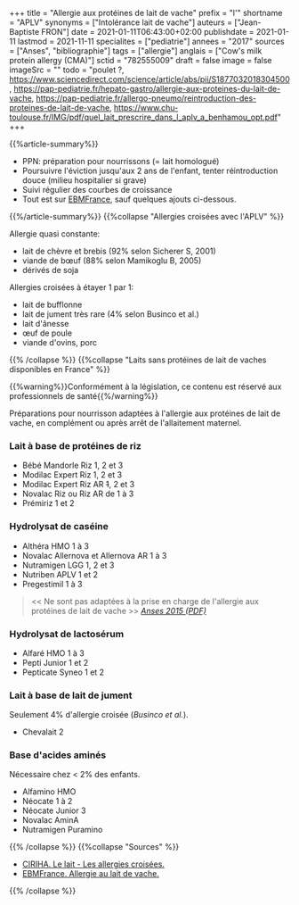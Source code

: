 +++
title = "Allergie aux protéines de lait de vache"
prefix = "l'"
shortname = "APLV"
synonyms = ["Intolérance lait de vache"]
auteurs = ["Jean-Baptiste FRON"]
date = 2021-01-11T06:43:00+02:00
publishdate = 2021-01-11
lastmod = 2021-11-11
specialites = ["pediatrie"]
annees = "2017"
sources = ["Anses", "bibliographie"]
tags = ["allergie"]
anglais = ["Cow's milk protein allergy (CMA)"]
sctid = "782555009"
draft = false
image = false
imageSrc = ""
todo = "poulet ?, https://www.sciencedirect.com/science/article/abs/pii/S1877032018304500, https://pap-pediatrie.fr/hepato-gastro/allergie-aux-proteines-du-lait-de-vache, https://pap-pediatrie.fr/allergo-pneumo/reintroduction-des-proteines-de-lait-de-vache, https://www.chu-toulouse.fr/IMG/pdf/quel_lait_prescrire_dans_l_aplv_a_benhamou_opt.pdf"
+++

{{%article-summary%}}

- PPN: préparation pour nourrissons (= lait homologué)
- Poursuivre l'éviction jusqu'aux 2 ans de l'enfant, tenter réintroduction douce (milieu hospitalier si grave)
- Suivi régulier des courbes de croissance
- Tout est sur [EBMFrance](https://www.ebmfrance.net/fr/Pages/ebm/ebm00645.aspx), sauf quelques ajouts ci-dessous.

{{%/article-summary%}}
{{%collapse "Allergies croisées avec l'APLV" %}}

Allergie quasi constante:

- lait de chèvre et brebis (92% selon Sicherer S, 2001)
- viande de bœuf (88% selon Mamikoglu B, 2005)
- dérivés de soja

Allergies croisées à étayer 1 par 1:

- lait de bufflonne
- lait de jument très rare (4% selon Businco et al.)
- lait d'ânesse
- œuf de poule
- viande d'ovins, porc

{{% /collapse %}}
{{%collapse "Laits sans protéines de lait de vaches disponibles en France" %}}

{{%warning%}}Conformément à la législation, ce contenu est réservé aux professionnels de santé{{%/warning%}}

Préparations pour nourrisson adaptées à l'allergie aux protéines de lait de vache, en complément ou après arrêt de l'allaitement maternel.

### Lait à base de protéines de riz

- Bébé Mandorle Riz 1, 2 et 3
- Modilac Expert Riz 1, 2 et 3
- Modilac Expert Riz AR ~~1~~, 2 et 3
- Novalac Riz ou Riz AR de 1 à 3
- Prémiriz 1 et 2

### Hydrolysat de caséine

- Althéra HMO 1 à 3
- Novalac Allernova et Allernova AR 1 à 3
- Nutramigen LGG 1, 2 et 3
- Nutriben APLV 1 et 2
- Pregestimil 1 à 3

> << Ne sont pas adaptées à la prise en charge de l'allergie aux protéines de lait de vache >> *[Anses 2015 (PDF)](https://www.anses.fr/en/system/files/NUT2015SA0257.pdf)*

### Hydrolysat de lactosérum

- Alfaré HMO 1 à 3
- Pepti Junior 1 et 2
- Pepticate Syneo 1 et 2

### Lait à base de lait de jument

Seulement 4% d'allergie croisée (*Businco et al.*).

- Chevalait 2

### Base d'acides aminés

Nécessaire chez < 2% des enfants.

- Alfamino HMO
- Néocate 1 à 2
- Néocate Junior 3
- Novalac AminA
- Nutramigen Puramino

{{% /collapse %}}
{{%collapse "Sources" %}}

- [CIRIHA. Le lait - Les allergies croisées.](http://ciriha.org/index.php/allergies-et-intolerances-2/le-lait/les-allergies-croisees-et-associees)
- [EBMFrance. Allergie au lait de vache.](https://www.ebmfrance.net/fr/Pages/ebm/ebm00645.aspx)

{{% /collapse %}}
